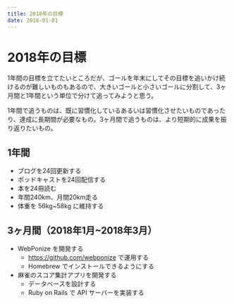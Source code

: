 ```yaml
---
title: 2018年の目標
date: 2018-01-01
---
```


# 2018年の目標

1年間の目標を立てたいところだが、ゴールを年末にしてその目標を追いかけ続けるのが難しいものもあるので、大きいゴールと小さいゴールに分割して、3ヶ月間と1年間という単位で分けて追ってみようと思う。

1年間で追うものは、既に習慣化しているあるいは習慣化させたいものであったり、達成に長期間が必要なもの。3ヶ月間で追うものは、より短期的に成果を振り返りたいもの。

## 1年間

- ブログを24回更新する
- ポッドキャストを24回配信する
- 本を24冊読む
- 年間240km、月間20km走る
- 体重を 56kg~58kg に維持する

## 3ヶ月間（2018年1月~2018年3月）

- WebPonize を開発する
    - https://github.com/webponize で運用する
    - Homebrew でインストールできるようにする
- 麻雀のスコア集計アプリを開発する
    - データベースを設計する
    - Ruby on Rails で API サーバーを実装する
